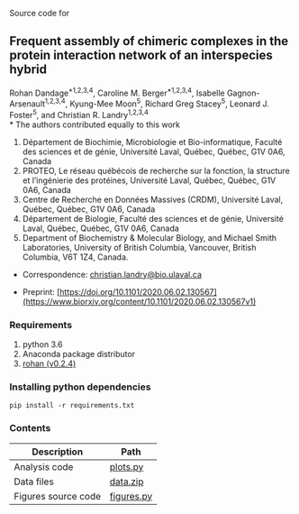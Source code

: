 Source code for 
## **Frequent assembly of chimeric complexes in the protein interaction network of an interspecies hybrid**  

Rohan Dandage<sup>*1,2,3,4</sup>, Caroline M. Berger<sup>*1,2,3,4</sup>, Isabelle Gagnon-Arsenault<sup>1,2,3,4</sup>, Kyung-Mee Moon<sup>5</sup>, Richard Greg Stacey<sup>5</sup>, Leonard J. Foster<sup>5</sup>, and Christian R. Landry<sup>1,2,3,4</sup>   
\* The authors contributed equally to this work   
1. Département de Biochimie, Microbiologie et Bio-informatique, Faculté des sciences et de génie, Université Laval, Québec, Québec, G1V 0A6, Canada   
2. PROTEO, Le réseau québécois de recherche sur la fonction, la structure et l’ingénierie des protéines, Université Laval, Québec, Québec, G1V 0A6, Canada    
3. Centre de Recherche en Données Massives (CRDM), Université Laval, Québec, Québec, G1V 0A6, Canada   
4. Département de Biologie, Faculté des sciences et de génie, Université Laval, Québec, Québec, G1V 0A6, Canada   
5. Department of Biochemistry & Molecular Biology, and Michael Smith Laboratories, University of British Columbia, Vancouver, British Columbia, V6T 1Z4, Canada.   
* Correspondence: christian.landry@bio.ulaval.ca   

* Preprint: [https://doi.org/10.1101/2020.06.02.130567](https://www.biorxiv.org/content/10.1101/2020.06.02.130567v1)
    
### Requirements  

1. python 3.6
2. Anaconda package distributor   
3. [rohan (v0.2.4)](https://pypi.org/project/rohan/0.2.4/)

### Installing python dependencies

    pip install -r requirements.txt
    
### Contents

| Description                  | Path                                  |
|------------------------------|---------------------------------------|
| Analysis code            | [plots.py](./plots.py)                | 
| Data files  | [data.zip](./data.zip)                        |
| Figures source code  | [figures.py](./figures.py)            |
